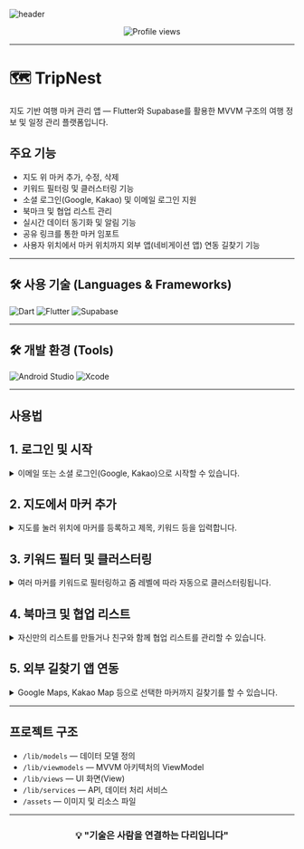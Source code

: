 <!-- 헤더 배너 -->
![header](https://capsule-render.vercel.app/api?type=waving&color=gradient&height=120&animation=fadeIn&section=footer&text=%F0%9F%8C%8D%20TripNest)

<!-- 방문자 카운트 -->
<p align="center">
  <img src="https://komarev.com/ghpvc/?username=001014k&style=flat-square&color=blue" alt="Profile views" />
</p>

---

# 🗺️ TripNest

지도 기반 여행 마커 관리 앱 — Flutter와 Supabase를 활용한 MVVM 구조의 여행 정보 및 일정 관리 플랫폼입니다.

## 주요 기능
- 지도 위 마커 추가, 수정, 삭제  
- 키워드 필터링 및 클러스터링 기능  
- 소셜 로그인(Google, Kakao) 및 이메일 로그인 지원  
- 북마크 및 협업 리스트 관리  
- 실시간 데이터 동기화 및 알림 기능  
- 공유 링크를 통한 마커 임포트
- 사용자 위치에서 마커 위치까지 외부 앱(네비게이션 앱) 연동 길찾기 기능

---

## 🛠️ 사용 기술 (Languages & Frameworks)

<p>
  <img src="https://img.shields.io/badge/Dart-0175C2?style=flat&logo=dart&logoColor=white" alt="Dart" />
  <img src="https://img.shields.io/badge/Flutter-02569B?style=flat&logo=flutter&logoColor=white" alt="Flutter" />
  <img src="https://img.shields.io/badge/Supabase-3ECF8E?style=flat&logo=supabase&logoColor=white" alt="Supabase" />
</p>

---

## 🛠️ 개발 환경 (Tools)

<p>
  <img src="https://img.shields.io/badge/Android_Studio-3DDC84?style=flat&logo=android-studio&logoColor=white" alt="Android Studio" />
  <img src="https://img.shields.io/badge/Xcode-1575F9?style=flat&logo=xcode&logoColor=white" alt="Xcode" />
</p>

---

## 사용법

<h2>1. 로그인 및 시작</h2>
<details><summary>이메일 또는 소셜 로그인(Google, Kakao)으로 시작할 수 있습니다.</summary>
<p align="center">
<img src="https://github.com/user-attachments/assets/22bab7bb-ab9a-4839-9d4f-a4179c4282c7" width="20%"></img>
</p>
</details>

<h2>2. 지도에서 마커 추가</h2>
<details><summary>지도를 눌러 위치에 마커를 등록하고 제목, 키워드 등을 입력합니다.</summary>
<p align="center">
<img src="https://github.com/user-attachments/assets/55ca2f98-57e3-4ade-b8e8-9f47296707f8" width="20%"></img>
<img src="https://github.com/user-attachments/assets/60a5543b-b2cc-4049-b912-f96952c3c972" width="20%"></img>
</p>
</details>


<h2>3. 키워드 필터 및 클러스터링</h2>
<details><summary>여러 마커를 키워드로 필터링하고 줌 레벨에 따라 자동으로 클러스터링됩니다.</summary>
<p align="center">
<img src="https://github.com/user-attachments/assets/93d37fd0-7cba-456d-873e-94f206052dfc" width="20%"></img>
<img src="https://github.com/user-attachments/assets/b182f7f0-c61a-4448-8862-ea342de19b7d" width="20%"></img>
<img src="https://github.com/user-attachments/assets/f265fefc-8890-4027-813f-4b68db7c7dda" width="20%"></img>
<img src="https://github.com/user-attachments/assets/992a5659-a98a-4d43-bccb-77265df2dc65" width="20%"></img>

</p>
</details>

<h2>4. 북마크 및 협업 리스트</h2>
<details><summary>자신만의 리스트를 만들거나 친구와 함께 협업 리스트를 관리할 수 있습니다.</summary>
<p align="center">
<img src="https://github.com/user-attachments/assets/56207ce1-7b8b-44df-a7fe-b56e46f83d9e" width="20%"></img>
<img src="" width="20%"></img>
<img src="https://github.com/user-attachments/assets/1a211656-9f79-4614-b304-87dcea9f7d96" width="20%"></img>
<img src="https://github.com/user-attachments/assets/a3b9713f-fe37-458b-87f6-fcae88585084" width="20%"></img>
</p>
</details>

<h2>5. 외부 길찾기 앱 연동</h2>
<details><summary>Google Maps, Kakao Map 등으로 선택한 마커까지 길찾기를 할 수 있습니다.</summary>
<p align="center">
<img src="https://github.com/user-attachments/assets/c45a052c-f47c-4f6b-b4f2-8394291f1de6" width="20%"></img>

</p>
</details>


---

## 프로젝트 구조

- `/lib/models` — 데이터 모델 정의  
- `/lib/viewmodels` — MVVM 아키텍처의 ViewModel  
- `/lib/views` — UI 화면(View)  
- `/lib/services` — API, 데이터 처리 서비스  
- `/assets` — 이미지 및 리소스 파일

---

<h3 align="center">💡 "기술은 사람을 연결하는 다리입니다"</h3>
